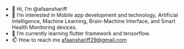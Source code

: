 - 👋 Hi, I’m @afaanshariff
- 👀 I’m interested in Mobile app development and technology, Artificial Intelligence, Machine Learning, Brain-Machine Interface, and Smart Health Monitoring devices. 
- 🌱 I’m currently learning flutter framework and tensorflow.
- 📫 How to reach me afaanshariff29@gmail.com

<!---
afaanshariff/afaanshariff is a ✨ special ✨ repository because its `README.md` (this file) appears on your GitHub profile.
You can click the Preview link to take a look at your changes.
--->
